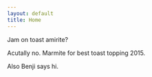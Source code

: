 ```yaml
---
layout: default
title: Home
---
```


Jam on toast amirite?

Acutally no.
Marmite for best toast topping 2015.

Also Benji says hi.
